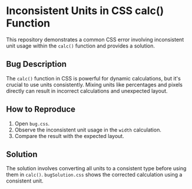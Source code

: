 # Inconsistent Units in CSS calc() Function

This repository demonstrates a common CSS error involving inconsistent unit usage within the `calc()` function and provides a solution.

## Bug Description
The `calc()` function in CSS is powerful for dynamic calculations, but it's crucial to use units consistently. Mixing units like percentages and pixels directly can result in incorrect calculations and unexpected layout.

## How to Reproduce
1. Open `bug.css`.
2. Observe the inconsistent unit usage in the `width` calculation.
3. Compare the result with the expected layout.

## Solution
The solution involves converting all units to a consistent type before using them in `calc()`. `bugSolution.css` shows the corrected calculation using a consistent unit.